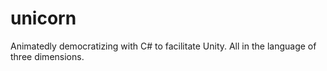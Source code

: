 unicorn
=======

Animatedly democratizing with C# to facilitate Unity. All in the language of three dimensions.
